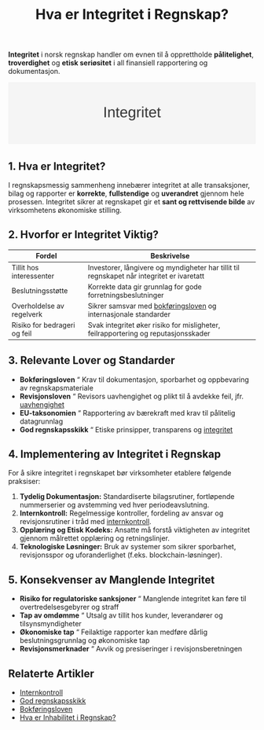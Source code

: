 ﻿---
title: "Hva er Integritet i Regnskap?"
seoTitle: "Hva er Integritet i Regnskap?"
description: '**Integritet** i norsk regnskap handler om evnen til å opprettholde **pålitelighet**, **troverdighet** og **etisk seriøsitet** i all finansiell rapportering ...'
summary: "Betydningen av integritet i regnskap, hvorfor det er viktig og hvordan virksomheter sikrer den."
---

**Integritet** i norsk regnskap handler om evnen til å opprettholde **pålitelighet**, **troverdighet** og **etisk seriøsitet** i all finansiell rapportering og dokumentasjon.

![Illustrasjon som viser konseptet integritet](integritet-image.svg)

## 1. Hva er Integritet?

I regnskapsmessig sammenheng innebærer integritet at alle transaksjoner, bilag og rapporter er **korrekte**, **fullstendige** og **uverandret** gjennom hele prosessen. Integritet sikrer at regnskapet gir et **sant og rettvisende bilde** av virksomhetens økonomiske stilling.

## 2. Hvorfor er Integritet Viktig?

| **Fordel**                       | **Beskrivelse**                                                                                 |
|----------------------------------|-------------------------------------------------------------------------------------------------|
| Tillit hos interessenter         | Investorer, långivere og myndigheter har tillit til regnskapet når integritet er ivaretatt     |
| Beslutningsstøtte                | Korrekte data gir grunnlag for gode forretningsbeslutninger                                     |
| Overholdelse av regelverk        | Sikrer samsvar med [bokføringsloven](/blogs/regnskap/hva-er-bokforingsloven "Hva er Bokføringsloven? Komplett Guide til Norsk Bokføringslovgivning") og internasjonale standarder |
| Risiko for bedrageri og feil     | Svak integritet øker risiko for misligheter, feilrapportering og reputasjonsskader               |

## 3. Relevante Lover og Standarder

* **Bokføringsloven** “ Krav til dokumentasjon, sporbarhet og oppbevaring av regnskapsmateriale
* **Revisjonsloven** “ Revisors uavhengighet og plikt til å avdekke feil, jfr. [uavhengighet](/blogs/regnskap/inhabilitet "Hva er Inhabilitet i Regnskap? Guide til habilitetsregler og praksis")
* **EU-taksonomien** “ Rapportering av bærekraft med krav til pålitelig datagrunnlag
* **God regnskapsskikk** “ Etiske prinsipper, transparens og [integritet](/blogs/regnskap/integritet "Hva er Integritet i Regnskap? Betydning og Viktighet for Norske Virksomheter")

## 4. Implementering av Integritet i Regnskap

For å sikre integritet i regnskapet bør virksomheter etablere følgende praksiser:

1. **Tydelig Dokumentasjon:** Standardiserte bilagsrutiner, fortløpende nummerserier og avstemming ved hver periodeavslutning.
2. **Internkontroll:** Regelmessige kontroller, fordeling av ansvar og revisjonsrutiner i tråd med [internkontroll](/blogs/regnskap/hva-er-internkontroll "Hva er Internkontroll? En Guide til Kontroll og Risiko i Regnskapet").
3. **Opplæring og Etisk Kodeks:** Ansatte må forstå viktigheten av integritet gjennom målrettet opplæring og retningslinjer.
4. **Teknologiske Løsninger:** Bruk av systemer som sikrer sporbarhet, revisjonsspor og uforanderlighet (f.eks. blockchain-løsninger).

## 5. Konsekvenser av Manglende Integritet

* **Risiko for regulatoriske sanksjoner** “ Manglende integritet kan føre til overtredelsesgebyrer og straff
* **Tap av omdømme** “ Utsalg av tillit hos kunder, leverandører og tilsynsmyndigheter
* **Økonomiske tap** “ Feilaktige rapporter kan medføre dårlig beslutningsgrunnlag og økonomiske tap
* **Revisjonsmerknader** “ Avvik og presiseringer i revisjonsberetningen

## Relaterte Artikler

* [Internkontroll](/blogs/regnskap/hva-er-internkontroll "Hva er Internkontroll? En Guide til Kontroll og Risiko i Regnskapet")
* [God regnskapsskikk](/blogs/regnskap/god-regnskapsskikk "God Regnskapsskikk - Prinsipper, Standarder og Beste Praksis i Norge")
* [Bokføringsloven](/blogs/regnskap/hva-er-bokforingsloven "Hva er Bokføringsloven? Komplett Guide til Norsk Bokføringslovgivning")
* [Hva er Inhabilitet i Regnskap?](/blogs/regnskap/inhabilitet "Hva er Inhabilitet i Regnskap? Guide til habilitetsregler og praksis")










